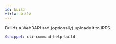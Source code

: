 ```yaml
---
id: build
title: Build
---
```


Builds a Web3API and (optionally) uploads it to IPFS.

```sh
$snippet: cli-command-help-build
```

